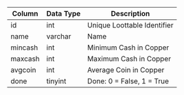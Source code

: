 | Column  | Data Type | Description                 |
| ------- | --------- | --------------------------- |
| id      | int       | Unique Loottable Identifier |
| name    | varchar   | Name                        |
| mincash | int       | Minimum Cash in Copper      |
| maxcash | int       | Maximum Cash in Copper      |
| avgcoin | int       | Average Coin in Copper      |
| done    | tinyint   | Done: 0 = False, 1 = True   |